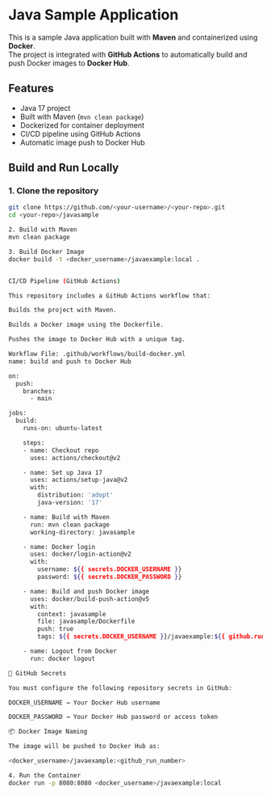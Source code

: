 
# Java Sample Application   

This is a sample Java application built with **Maven** and containerized using **Docker**.  
The project is integrated with **GitHub Actions** to automatically build and push Docker images to **Docker Hub**.  

##  Features  
- Java 17 project  
- Built with Maven (`mvn clean package`)  
- Dockerized for container deployment  
- CI/CD pipeline using GitHub Actions  
- Automatic image push to Docker Hub  

## Build and Run Locally  

### 1. Clone the repository  
```bash
git clone https://github.com/<your-username>/<your-repo>.git
cd <your-repo>/javasample

2. Build with Maven
mvn clean package

3. Build Docker Image
docker build -t <docker_username>/javaexample:local .


CI/CD Pipeline (GitHub Actions)

This repository includes a GitHub Actions workflow that:

Builds the project with Maven.

Builds a Docker image using the Dockerfile.

Pushes the image to Docker Hub with a unique tag.

Workflow File: .github/workflows/build-docker.yml
name: build and push to Docker Hub

on:
  push:
    branches:
      - main

jobs:
  build:
    runs-on: ubuntu-latest

    steps:
    - name: Checkout repo
      uses: actions/checkout@v2

    - name: Set up Java 17
      uses: actions/setup-java@v2
      with:
        distribution: 'adopt'
        java-version: '17'

    - name: Build with Maven
      run: mvn clean package
      working-directory: javasample

    - name: Docker login
      uses: docker/login-action@v2
      with:
        username: ${{ secrets.DOCKER_USERNAME }}
        password: ${{ secrets.DOCKER_PASSWORD }}

    - name: Build and push Docker image
      uses: docker/build-push-action@v5
      with:
        context: javasample
        file: javasample/Dockerfile
        push: true
        tags: ${{ secrets.DOCKER_USERNAME }}/javaexample:${{ github.run_number }}

    - name: Logout from Docker
      run: docker logout

🔑 GitHub Secrets

You must configure the following repository secrets in GitHub:

DOCKER_USERNAME → Your Docker Hub username

DOCKER_PASSWORD → Your Docker Hub password or access token

📦 Docker Image Naming

The image will be pushed to Docker Hub as:

<docker_username>/javaexample:<github_run_number>

4. Run the Container
docker run -p 8080:8080 <docker_username>/javaexample:local




